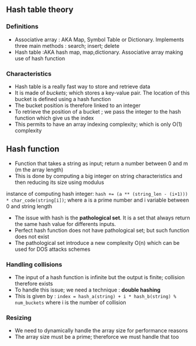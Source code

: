 ## Hash table theory
### Definitions
- Associative array : AKA Map, Symbol Table or Dictionary. Implements three main methods : search; insert; delete
- Hash table :AKA hash map, map,dictionary. Associative array making use of hash function 
### Characteristics 
- Hash table is a really fast way to store and retrieve data
- It is made of *buckets*; which stores a key-value pair. The location of this bucket is defined using a hash function
- The bucket position is therefore linked to an integer
- To retrieve the position of a bucket ; we pass the integer to the hash function which give us the index
- This permits to have an array indexing complexity; which is only O(1) complexity
## Hash function
- Function that takes a string as input; return a number between 0 and m (m the array length)
- This is done by computing a big integer on string characteristics and then reducing its size using modulus

instance of computing hash integer: `hash += (a ** (string_len - (i+1))) * char_code(string[i])`; where a is a prime number and i variable between 0 and string length
- The issue with hash is the **pathological set**. It is a set that always return the same hash value for differents inputs.
- Perfect hash function does not have pathological set; but such function does not exist
- The pathological set introduce a new complexity O(n) which can be used for DOS attacks schemes
### Handling collisions
- The input of a hash function is infinite but the output is finite; collision therefore exists
- To handle this issue; we need a technique : **double hashing**
- This is given by : `index = hash_a(string) + i * hash_b(string) % num_buckets` where i is the number of collision
### Resizing
- We need to dynamically handle the array size for performance reasons
- The array size must be a prime; thereforce we must handle that too
